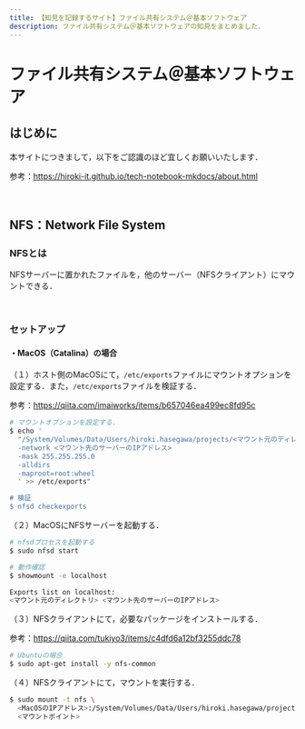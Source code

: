 ```yaml
---
title: 【知見を記録するサイト】ファイル共有システム＠基本ソフトウェア
description: ファイル共有システム＠基本ソフトウェアの知見をまとめました．
---
```


# ファイル共有システム＠基本ソフトウェア

## はじめに

本サイトにつきまして，以下をご認識のほど宜しくお願いいたします．

参考：https://hiroki-it.github.io/tech-notebook-mkdocs/about.html

<br>

## NFS：Network File System

### NFSとは

NFSサーバーに置かれたファイルを，他のサーバー（NFSクライアント）にマウントできる．

<br>

### セットアップ

#### ・MacOS（Catalina）の場合

（１）ホスト側のMacOSにて，```/etc/exports```ファイルにマウントオプションを設定する．また，```/etc/exports```ファイルを検証する．

参考：https://qiita.com/imaiworks/items/b657046ea499ec8fd95c

```bash
# マウントオプションを設定する．
$ echo '
  "/System/Volumes/Data/Users/hiroki.hasegawa/projects/<マウント元のディレクトリ>"
  -network <マウント先のサーバーのIPアドレス>
  -mask 255.255.255.0
  -alldirs
  -maproot=root:wheel
  ' >> /etc/exports"

# 検証
$ nfsd checkexports
```

（２）MacOSにNFSサーバーを起動する．

```bash
# nfsdプロセスを起動する
$ sudo nfsd start

# 動作確認
$ showmount -e localhost

Exports list on localhost:
<マウント元のディレクトリ> <マウント先のサーバーのIPアドレス>
```

（３）NFSクライアントにて，必要なパッケージをインストールする．

参考：https://qiita.com/tukiyo3/items/c4dfd6a12bf3255ddc78

```bash
# Ubuntuの場合
$ sudo apt-get install -y nfs-common
```

（４）NFSクライアントにて，マウントを実行する．

```bash
$ sudo mount -t nfs \
  <MacOSのIPアドレス>:/System/Volumes/Data/Users/hiroki.hasegawa/projects/<マウント元のディレクトリ> \
  <マウントポイント>
```

